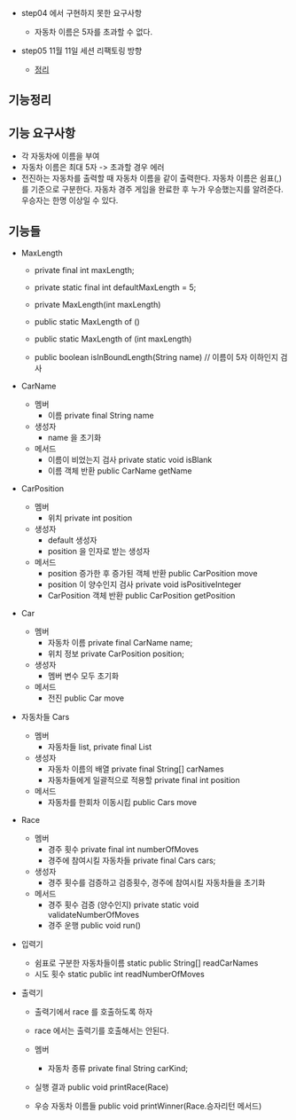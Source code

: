 - step04 에서 구현하지 못한 요구사항
    - 자동차 이름은 5자를 초과할 수 없다.
    
- step05 11월 11일 세션 리팩토링 방향
    - [정리](https://github.com/eyabc/java-racingcar/issues/2)

## 기능정리
## 기능 요구사항
- 각 자동차에 이름을 부여
- 자동차 이름은 최대 5자 -> 초과할 경우 에러 
- 전진하는 자동차를 출력할 때 자동차 이름을 같이 출력한다.
자동차 이름은 쉼표(,)를 기준으로 구분한다.
자동차 경주 게임을 완료한 후 누가 우승했는지를 알려준다. 우승자는 한명 이상일 수 있다.

## 기능들
- MaxLength
    - private final int maxLength;
    - private static final int defaultMaxLength = 5;

    - private MaxLength(int maxLength)
    - public static MaxLength of ()
    - public static MaxLength of (int maxLength)

    - public boolean isInBoundLength(String name) // 이름이 5자 이하인지 검사

- CarName
    - 멤버
        - 이름 private final String name
    - 생성자
        - name 을 초기화
    - 메서드
        - 이름이 비었는지 검사 private static void isBlank
        - 이름 객체 반환 public CarName getName
        
- CarPosition
    - 멤버    
        - 위치 private int position
    - 생성자
        - default 생성자
        - position 을 인자로 받는 생성자
    - 메서드
        - position 증가한 후 증가된 객체 반환 public CarPosition move
        - position 이 양수인지 검사 private void isPositiveInteger
        - CarPosition 객체 반환 public CarPosition getPosition

- Car
    - 멤버    
        - 자동차 이름 private final CarName name; 
        - 위치 정보 private CarPosition position;
    - 생성자 
        - 멤버 변수 모두 초기화 
    - 메서드 
        - 전진 public Car move 
- 자동차들 Cars
    - 멤버     
        - 자동차들 list,  private final List<Car>
    - 생성자
        - 자동차 이름의 배열 private final String[] carNames
        - 자동차들에게 일괄적으로 적용할 private final int position 
    - 메서드
        - 자동차를 한회차 이동시킴 public Cars move

- Race
    - 멤버
        - 경주 횟수 private final int numberOfMoves
        - 경주에 참여시킬 자동차들 private final Cars cars;
    - 생성자
        - 경주 횟수를 검증하고 검증횟수, 경주에 참여시킬 자동차들을 초기화
    - 메서드
        - 경주 횟수 검증 (양수인지) private static void validateNumberOfMoves
        - 경주 운행 public void run()
      
- 입력기
    - 쉼표로 구분한 자동차들이름 static public String[] readCarNames 
    - 시도 횟수 static public int readNumberOfMoves  
    
- 출력기
    - 출력기에서 race 를 호출하도록 하자
    - race 에서는 출력기를 호출해서는 안된다.
    
    - 멤버
        - 자동차 종류 private final String carKind;
    - 실행 결과 public void printRace(Race)
    - 우승 자동차 이름들 public void printWinner(Race.승자리턴 메서드)
  
